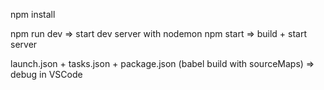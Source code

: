 npm install

npm run dev => start dev server with nodemon
npm start => build + start server

launch.json + tasks.json + package.json (babel build with sourceMaps) => debug in VSCode
